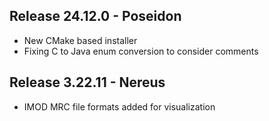## Release 24.12.0 - Poseidon
- New CMake based installer
- Fixing C to Java enum conversion to consider comments

## Release 3.22.11 - Nereus
- IMOD MRC file formats added for visualization

